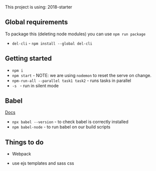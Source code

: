 This project is using: 2018-starter

## Global requirements
To package this (deleting node modules) you can use `npm run package`
- `del-cli` - `npm install --global del-cli`

## Getting started
- `npm i`
- `npm start` - NOTE: we are using `nodemon` to reset the serve on change.
- `npm-run-all --parallel task1 task2` - runs tasks in parallel
- `-s ` - run in silent mode

## Babel 
[Docs](https://babeljs.io/docs/en/babel-cli)
- `npx babel --version` - to check babel is correctly installed
- `npm babel-node` - to run babel on our build scripts


## Things to do
- Webpack

- use ejs templates and sass css
